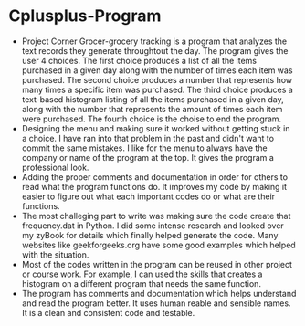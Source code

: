# Cplusplus-Program

- Project Corner Grocer-grocery tracking is a program that analyzes the text records they generate throughtout the day. The program gives the user 4 choices. The first choice       produces a list of all the items purchased in a given day along with the number of times each item was purchased. The second choice produces a number that represents how many     times a specific item was purchased. The third choice produces a text-based histogram listing of all the items purchased in a given day, along with the number that represents     the amount of times each item were purchased. The fourth choice is the choise to end the program.
- Designing the menu and making sure it worked without getting stuck in a choice. I have ran into that problem in the past and didn't want to commit the same mistakes. I like for the menu to always have the company or name of the program at the top. It gives the program a professional look. 
- Adding the proper comments and documentation in order for others to read what the program functions do. It improves my code by making it easier to figure out what each important codes do or what are their functions. 
- The most challeging part to write was making sure the code create that frequency.dat in Python. I did some intense research and looked over my zyBook for details which finally     helped generate the code. Many websites like geekforgeeks.org have some good examples which helped with the situation. 
- Most of the codes written in the program can be reused in other project or course work. For example, I can used the skills that creates a histogram on a different program that needs the same function.
- The program has comments and documentation which helps understand and read the program better. It uses human reable and sensible names. It is a clean and consistent code and testable. 
